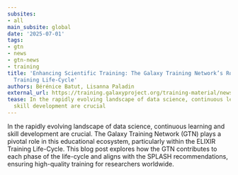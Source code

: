```yaml
---
subsites:
- all
main_subsite: global
date: '2025-07-01'
tags:
- gtn
- news
- gtn-news
- training
title: 'Enhancing Scientific Training: The Galaxy Training Network’s Role in the ELIXIR
  Training Life-Cycle'
authors: Bérénice Batut, Lisanna Paladin
external_url: https://training.galaxyproject.org/training-material/news/2025/07/01/gtn-elixir-life-cycle.html
tease: In the rapidly evolving landscape of data science, continuous learning and
  skill development are crucial
---
```

In the rapidly evolving landscape of data science, continuous learning and skill development are crucial. The Galaxy Training Network (GTN) plays a pivotal role in this educational ecosystem, particularly within the ELIXIR Training Life-Cycle. This blog post explores how the GTN contributes to each phase of the life-cycle and aligns with the SPLASH recommendations, ensuring high-quality training for researchers worldwide.